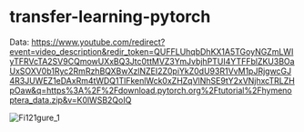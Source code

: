 # transfer-learning-pytorch
Data: https://www.youtube.com/redirect?event=video_description&redir_token=QUFFLUhqbDhKX1A5TGoyNGZmLWIyTFRVcTA2SV9CQmowUXxBQ3Jtc0ttMVZ3YmJvbjhPTUI4YTFFblZKU3BOaUxSOXV0b1Ryc2RmRzhBQXBwXzlNZEI2Z0piYkZ0dU93R1VvM1pJRjgwcGJ4R3JUWEZ1eDAxRm4tWDQ1TlFkenlWck0xZHZqVlNhSE9tY2xVNjhxcTRLZHpOaw&q=https%3A%2F%2Fdownload.pytorch.org%2Ftutorial%2Fhymenoptera_data.zip&v=K0lWSB2QoIQ  

![Fi121gure_1](https://github.com/user-attachments/assets/dff7db64-0312-49fd-ae2f-f08654903534)  
